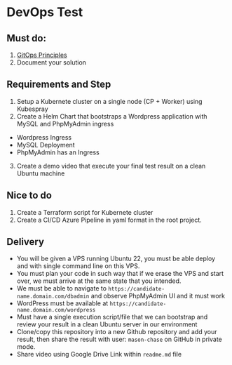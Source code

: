 # DevOps Test

## Must do:

1. [GitOps Principles](https://en.wikipedia.org/wiki/DevOps#GitOps)
2. Document your solution

## Requirements and Step


1. Setup a Kubernete cluster on a single node (CP + Worker) using Kubespray
2. Create a Helm Chart that bootstraps a Wordpress application with MySQL and PhpMyAdmin ingress

- Wordpress Ingress
- MySQL Deployment
- PhpMyAdmin has an Ingress

3. Create a demo video that execute your final test result on a clean Ubuntu machine

## Nice to do

1. Create a Terraform script for Kubernete cluster
2. Create a CI/CD Azure Pipeline in yaml format in the root project.

## Delivery
- You will be given a VPS running Ubuntu 22, you must be able deploy and with single command line on this VPS.
- You must plan your code in such way that if we erase the VPS and start over, we must arrive at the same state that you intended.
- We must be able to navigate to `https://candidate-name.domain.com/dbadmin` and observe PhpMyAdmin UI and it must work
- WordPress must be available at `https://candidate-name.domain.com/wordpress`
- Must have a single execution script/file that we can bootstrap and review your result in a clean Ubuntu server in our environment
- Clone/copy this repository into a new Github repository and add your result, then share the result with user: `mason-chase` on GitHub in private mode.
- Share video using Google Drive Link within `readme.md` file
